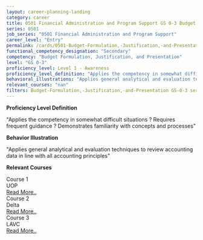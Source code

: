 ```yaml
---
layout: career-planning-landing
category: career
title: 0501 Financial Administration and Program Support GS 0-3 Budget Formulation, Justification, and Presentation
series: 0501
job_series: "0501 Financial Administration and Program Support"
career_level: "Entry"
permalink: /cards/0501-Budget-Formulation,-Justification,-and-Presentation-Level-1---Awareness/
functional_competency_designation: "Secondary"
competency: "Budget Formulation, Justification, and Presentation"
level: "GS 0-3"
proficiency_level: Level 1 - Awareness
proficiency_level_definition: "Applies the competency in somewhat difficult situations ? Requires frequent guidance ? Demonstrates familiarity with concepts and processes"
behavioral_illustrations: "Applies general analytical and evaluation techniques to review accounting data in line with all accounting principles"
relevant_courses: "nan"
filters: Budget-Formulation,-Justification,-and-Presentation GS-0-3 series-0501
---
```


<p><b>Proficiency Level Definition</b></p>
<p>"Applies the competency in somewhat difficult situations ? Requires frequent guidance ? Demonstrates familiarity with concepts and processes"</p>
<p><b>Behavior Illustration</b></p>
<p>"Applies general analytical and evaluation techniques to review accounting data in line with all accounting principles"</p>
<p><b>Relevant Courses</b></p>
<div class="cfo-courses-outer"><div class="cfo-courses-inner">Course 1</div><div class="cfo-courses-inner">UOP</div><div class="cfo-courses-inner"><a href="/cards/0501-Budget-Formulation,-Justification,-and-Presentation-Level-1---Awareness/">Read More..</a></div></div>
<div class="cfo-courses-outer"><div class="cfo-courses-inner">Course 2</div><div class="cfo-courses-inner">Delta</div><div class="cfo-courses-inner"><a href="/cards/0501-Budget-Formulation,-Justification,-and-Presentation-Level-1---Awareness/">Read More..</a></div></div>
<div class="cfo-courses-outer"><div class="cfo-courses-inner">Course 3</div><div class="cfo-courses-inner">LAVC</div><div class="cfo-courses-inner"><a href="/cards/0501-Budget-Formulation,-Justification,-and-Presentation-Level-1---Awareness/">Read More..</a></div></div>
